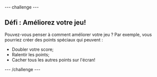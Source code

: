 --- challenge ---
## Défi : Améliorez votre jeu!
Pouvez-vous penser à comment améliorer votre jeu ? Par exemple, vous pourriez créer des points spéciaux qui peuvent :

+ Doubler votre score;
+ Ralentir les points;
+ Cacher tous les autres points sur l'écran!




--- /challenge ---
